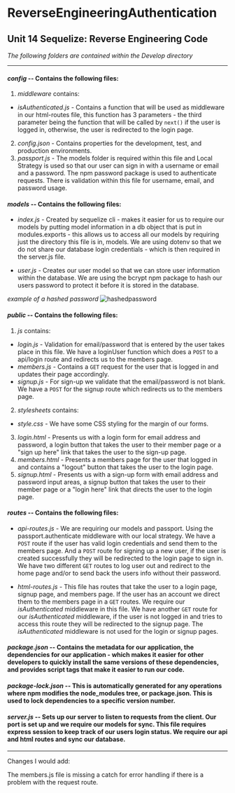 # ReverseEngineeringAuthentication
## Unit 14 Sequelize: Reverse Engineering Code
_The following folders are contained within the Develop directory_
***
#### ***config*** -- Contains the following files:
1. *middleware* contains:
- *isAuthenticated.js* - Contains a function that will be used as middleware in our html-routes file, this function has 3 parameters - the third parameter being the function that will be called by `next()` if the user is logged in, otherwise, the user is redirected to the login page.
2. *config.json* - Contains properties for the development, test, and production environments.
3. *passport.js* - The models folder is required within this file and Local Strategy is used so that our user can sign in with a username or email and a password. The npm password package is used to authenticate requests. There is validation within this file for username, email, and password usage.

#### ***models*** -- Contains the following files:
- *index.js* - Created by sequelize cli - makes it easier for us to require our models by putting model information in a db object that is put in modules.exports - this allows us to access all our models by requiring just the directory this file is in, models. We are using dotenv so that we do not share our database login credentials - which is then required in the server.js file. 

- *user.js* - Creates our user model so that we can store user information within the database. We are using the bcrypt npm package to hash our users password to protect it before it is stored in the database.

*example of a hashed password*
![hashedpassword](hshdPsswrdEx.png)

#### ***public*** -- Contains the following files:
1.  *js* contains:
- *login.js* - Validation for email/password that is entered by the user takes place in this file. We have a loginUser function which does a `POST` to a api/login route and redirects us to the members page.
- *members.js* - Contains a `GET` request for the user that is logged in and updates their page accordingly.
- *signup.js* - For sign-up we validate that the email/password is not blank. We have a `POST` for the signup route which redirects us to the members page.

2. *stylesheets* contains:
- *style.css* - We have some CSS styling for the margin of our forms.
3. *login.html* - Presents us with a login form for email address and password, a login button that takes the user to their member page or a "sign up here" link that takes the user to the sign-up page.
4. *members.html* - Presents a members page for the user that logged in and contains a "logout" button that takes the user to the login page.
5. *signup.html* - Presents us with a sign-up form with email address and password input areas, a signup button that takes the user to their member page or a "login here" link that directs the user to the login page.

#### ***routes*** -- Contains the following files:
- *api-routes.js* - We are requiring our models and passport. Using the passport.authenticate middleware with our local strategy. We have a `POST` route if the user has valid login credentials and send them to the members page. And a `POST` route for signing up a new user, if the user is created successfully they will be redirected to the login page to sign in. We have two different `GET` routes to log user out and redirect to the home page and/or to send back the users info without their password.

- *html-routes.js* - This file has routes that take the user to a login page, signup page, and members page. If the user has an account we direct them to the members page in a `GET` routes. We require our *isAuthenticated* middleware in this file. We have another `GET` route for our *isAuthenticated* middleware, if the user is not logged in and tries to access this route they will be redirected to the signup page. The *isAuthenticated* middleware is not used for the login or signup pages.


#### ***package.json*** -- Contains the metadata for our application, the dependencies for our application - which makes it easier for other developers to quickly install the same versions of these dependencies, and provides script tags that make it easier to run our code.

#### ***package-lock.json*** -- This is automatically generated for any operations where npm modifies the node_modules tree, or package.json. This is used to lock dependencies to a specific version number.

#### ***server.js*** -- Sets up our server to listen to requests from the client. Our port is set up and we require our models for sync. This file requires express session to keep track of our users login status. We require our api and html routes and sync our database.

---
 Changes I would add:

The members.js file is missing a catch for error handling if there is a problem with the request route.
